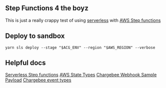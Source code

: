 ## Step Functions 4 the boyz

This is just a really crappy test of using [serverless](https://www.serverless.com/) with [AWS Step functions](https://aws.amazon.com/step-functions/)

## Deploy to sandbox

```shell
yarn sls deploy --stage "$ACG_ENV" --region "$AWS_REGION" --verbose
```


## Helpful docs

[Serverless Step functions](https://www.serverless.com/plugins/serverless-step-functions)
[AWS State Types](https://docs.aws.amazon.com/step-functions/latest/dg/concepts-states.html)
[Chargebee Webhook Sample Payload](https://apidocs.chargebee.com/docs/api/events#event_attributes)
[Chargebee event types](https://apidocs.chargebee.com/docs/api/events#event_types)